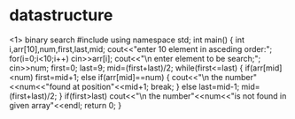 # datastructure
<1> binary search
#include<iostream>
using namespace std;
int main()
{
	int i,arr[10],num,first,last,mid;
	cout<<"enter 10 element in asceding order:";
	for(i=0;i<10;i++)
	cin>>arr[i];
	cout<<"\n enter element to be search;";
	cin>>num;
	first=0;
	last=9;
	mid=(first+last)/2;
	while(first<=last)
	{
		if(arr[mid]<num)
		first=mid+1;
		else if(arr[mid]==num)
		{
			cout<<"\n the number"<<num<<"found at position"<<mid+1;
			break;
		}
		else
		last=mid-1;
		mid=(first+last)/2;
	}
	if(first>last)
	cout<<"\n the number"<<num<<"is not found in given array"<<endl;
	return 0;
}
